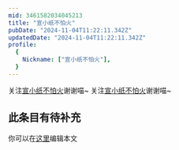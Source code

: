 ```yaml
---
mid: 3461582034045213
title: "宣小纸不怕火"
pubDate: "2024-11-04T11:22:11.342Z"
updatedDate: "2024-11-04T11:22:11.342Z"
profile:
  {
    Nickname: ["宣小纸不怕火"],
  }
---
```


关注[宣小纸不怕火](https://space.bilibili.com/3461582034045213)谢谢喵~ 关注[宣小纸不怕火](https://space.bilibili.com/3461582034045213)谢谢喵~

## 此条目有待补充
你可以在[这里](https://github.com/Yuhanawa/VTuber.ICU/edit/master/src/content/v/宣小纸不怕火/index.md)编辑本文
